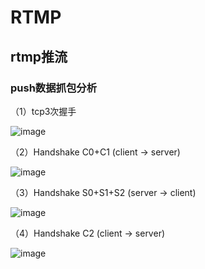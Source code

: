 # RTMP

## rtmp推流

### push数据抓包分析

（1）tcp3次握手

![image](https://user-images.githubusercontent.com/17688273/151356256-db02b030-0b67-40e5-8f1b-e0083a10ac19.png)


（2）Handshake C0+C1 (client -> server)

![image](https://user-images.githubusercontent.com/17688273/151356966-b274e0bb-cfcb-44f3-8d05-a46aea46d271.png)


（3）Handshake S0+S1+S2 (server -> client)

![image](https://user-images.githubusercontent.com/17688273/151357271-78302be9-87f6-46c3-8065-23f252dc3501.png)

（4）Handshake C2 (client -> server)

![image](https://user-images.githubusercontent.com/17688273/151357896-8da6a4ef-d340-4050-8613-b3ee06fa7eb5.png)
